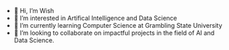 - 👋 Hi, I’m Wish
- 👀 I’m interested in Artifical Intelligence and Data Science
- 🌱 I’m currently learning Computer Science at Grambling State University
- 💞️ I’m looking to collaborate on impactful projects in the field of AI and Data Science.


<!---
Wish3102/Wish3102 is a ✨ special ✨ repository because its `README.md` (this file) appears on your GitHub profile.
You can click the Preview link to take a look at your changes.
--->
